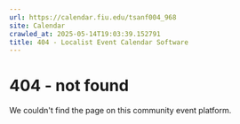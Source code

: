 ```yaml
---
url: https://calendar.fiu.edu/tsanf004_968
site: Calendar
crawled_at: 2025-05-14T19:03:39.152791
title: 404 - Localist Event Calendar Software
---
```


# 404 - not found
We couldn't find the page on this community event platform.
